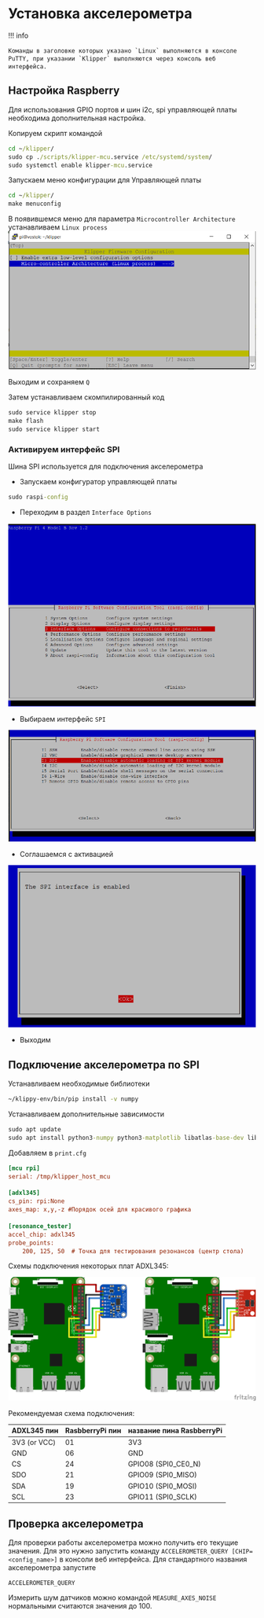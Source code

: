 # Установка акселерометра
!!! info

    Команды в заголовке которых указано `Linux` выполняются в консоле PuTTY, при указании `Klipper` выполняются через консоль веб интерфейса.

## Настройка Raspberry

Для использования GPIO портов и шин i2c, spi управляющей платы необходима дополнительная настройка.

Копируем скрипт командой
```cmd title='Linux'
cd ~/klipper/
sudo cp ./scripts/klipper-mcu.service /etc/systemd/system/
sudo systemctl enable klipper-mcu.service
```
Запускаем меню конфигурации для Управляющей платы
```cmd title='Linux'
cd ~/klipper/
make menuconfig
```

В появившемся меню для параметра `Microcontroller Architecture` устанавливаем `Linux process` 
![Screenshot](img/Klipper_config_MCU.png)

Выходим и сохраняем `Q`

Затем устанавливаем скомпилированный код
```cmd title='Linux'
sudo service klipper stop
make flash
sudo service klipper start
```


### Активируем интерфейс SPI
Шина SPI используется для подключения акселерометра

* Запускаем конфигуратор управляющей платы
```cmd title='Linux'
sudo raspi-config
```
* Переходим в раздел `Interface Options`

![Screenshot](img/RPi_Configurator_SPI_1.png)

* Выбираем интерфейс `SPI`

![Screenshot](img/RPi_Configurator_SPI_2.png)

* Соглашаемся с активацией 

![Screenshot](img/RPi_Configurator_SPI_3.png)

* Выходим


## Подключение акселерометра по SPI


Устанавливаем необходимые библиотеки
```cmd title='Linux'
~/klippy-env/bin/pip install -v numpy
```
Устанавливаем дополнительные зависимости
```cmd title='Linux'
sudo apt update
sudo apt install python3-numpy python3-matplotlib libatlas-base-dev libopenblas-dev
```



Добавляем в `print.cfg`

```cfg title='print.cfg'
[mcu rpi]
serial: /tmp/klipper_host_mcu

[adxl345]
cs_pin: rpi:None
axes_map: x,y,-z #Порядок осей для красивого графика

[resonance_tester]
accel_chip: adxl345
probe_points:
    200, 125, 50  # Точка для тестирования резонансов (центр стола)

```

Схемы подключения некоторых плат ADXL345:

![Screenshot](img/adxl345_fritzing.png)

Рекомендуемая схема подключения:

| ADXL345 пин   | RasbberryPi пин | название пина RasbberryPi |
|:--------------|:----------------|:--------------------------|
| 3V3 (or VCC)	 | 01	             | 3V3                       |
| GND           | 06              | GND                       |
| CS	           | 24              | GPIO08 (SPI0_CE0_N)       |
| SDO	          | 21	             | GPIO09 (SPI0_MISO)        |
| SDA	          | 19	             | GPIO10 (SPI0_MOSI)        |                
| SCL	          | 23	             | GPIO11 (SPI0_SCLK)        |

## Проверка акселерометра
Для проверки работы акселерометра можно получить его текущие значения. Для это нужно запустить команду `ACCELEROMETER_QUERY [CHIP=<config_name>]` в консоли веб интерфейса. Для стандартного названия акселерометра запустите
``` title='Klipper'
ACCELEROMETER_QUERY
```
Измерить шум датчиков можно командой `MEASURE_AXES_NOISE` нормальными считаются значения до 100.

